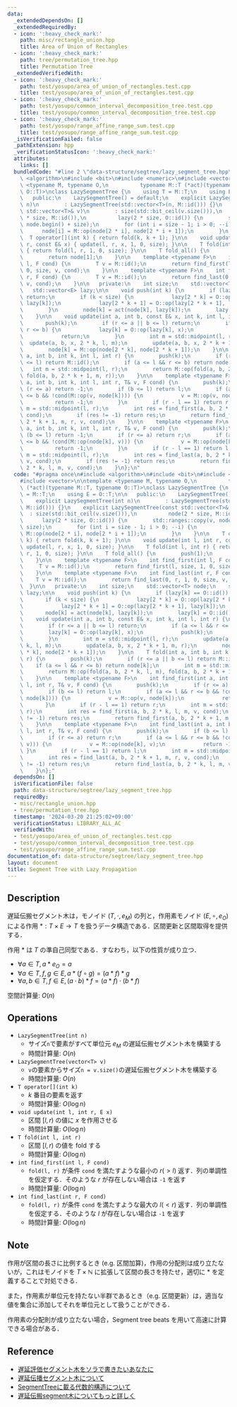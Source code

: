 ```yaml
---
data:
  _extendedDependsOn: []
  _extendedRequiredBy:
  - icon: ':heavy_check_mark:'
    path: misc/rectangle_union.hpp
    title: Area of Union of Rectangles
  - icon: ':heavy_check_mark:'
    path: tree/permutation_tree.hpp
    title: Permutation Tree
  _extendedVerifiedWith:
  - icon: ':heavy_check_mark:'
    path: test/yosupo/area_of_union_of_rectangles.test.cpp
    title: test/yosupo/area_of_union_of_rectangles.test.cpp
  - icon: ':heavy_check_mark:'
    path: test/yosupo/common_interval_decomposition_tree.test.cpp
    title: test/yosupo/common_interval_decomposition_tree.test.cpp
  - icon: ':heavy_check_mark:'
    path: test/yosupo/range_affine_range_sum.test.cpp
    title: test/yosupo/range_affine_range_sum.test.cpp
  _isVerificationFailed: false
  _pathExtension: hpp
  _verificationStatusIcon: ':heavy_check_mark:'
  attributes:
    links: []
  bundledCode: "#line 2 \"data-structure/segtree/lazy_segment_tree.hpp\"\n#include\
    \ <algorithm>\n#include <bit>\n#include <numeric>\n#include <vector>\n\ntemplate\
    \ <typename M, typename O,\n          typename M::T (*act)(typename M::T, typename\
    \ O::T)>\nclass LazySegmentTree {\n    using T = M::T;\n    using E = O::T;\n\n\
    \   public:\n    LazySegmentTree() = default;\n    explicit LazySegmentTree(int\
    \ n)\n        : LazySegmentTree(std::vector<T>(n, M::id())) {}\n    explicit LazySegmentTree(const\
    \ std::vector<T>& v)\n        : size(std::bit_ceil(v.size())),\n          node(2\
    \ * size, M::id()),\n          lazy(2 * size, O::id()) {\n        std::ranges::copy(v,\
    \ node.begin() + size);\n        for (int i = size - 1; i > 0; --i) {\n      \
    \      node[i] = M::op(node[2 * i], node[2 * i + 1]);\n        }\n    }\n\n  \
    \  T operator[](int k) { return fold(k, k + 1); }\n\n    void update(int l, int\
    \ r, const E& x) { update(l, r, x, 1, 0, size); }\n\n    T fold(int l, int r)\
    \ { return fold(l, r, 1, 0, size); }\n\n    T fold_all() {\n        push(1);\n\
    \        return node[1];\n    }\n\n    template <typename F>\n    int find_first(int\
    \ l, F cond) {\n        T v = M::id();\n        return find_first(l, size, 1,\
    \ 0, size, v, cond);\n    }\n\n    template <typename F>\n    int find_last(int\
    \ r, F cond) {\n        T v = M::id();\n        return find_last(0, r, 1, 0, size,\
    \ v, cond);\n    }\n\n   private:\n    int size;\n    std::vector<T> node;\n \
    \   std::vector<E> lazy;\n\n    void push(int k) {\n        if (lazy[k] == O::id())\
    \ return;\n        if (k < size) {\n            lazy[2 * k] = O::op(lazy[2 * k],\
    \ lazy[k]);\n            lazy[2 * k + 1] = O::op(lazy[2 * k + 1], lazy[k]);\n\
    \        }\n        node[k] = act(node[k], lazy[k]);\n        lazy[k] = O::id();\n\
    \    }\n\n    void update(int a, int b, const E& x, int k, int l, int r) {\n \
    \       push(k);\n        if (r <= a || b <= l) return;\n        if (a <= l &&\
    \ r <= b) {\n            lazy[k] = O::op(lazy[k], x);\n            push(k);\n\
    \            return;\n        }\n        int m = std::midpoint(l, r);\n      \
    \  update(a, b, x, 2 * k, l, m);\n        update(a, b, x, 2 * k + 1, m, r);\n\
    \        node[k] = M::op(node[2 * k], node[2 * k + 1]);\n    }\n\n    T fold(int\
    \ a, int b, int k, int l, int r) {\n        push(k);\n        if (r <= a || b\
    \ <= l) return M::id();\n        if (a <= l && r <= b) return node[k];\n     \
    \   int m = std::midpoint(l, r);\n        return M::op(fold(a, b, 2 * k, l, m),\
    \ fold(a, b, 2 * k + 1, m, r));\n    }\n\n    template <typename F>\n    int find_first(int\
    \ a, int b, int k, int l, int r, T& v, F cond) {\n        push(k);\n        if\
    \ (r <= a) return -1;\n        if (b <= l) return l;\n        if (a <= l && r\
    \ <= b && !cond(M::op(v, node[k]))) {\n            v = M::op(v, node[k]);\n  \
    \          return -1;\n        }\n        if (r - l == 1) return r;\n        int\
    \ m = std::midpoint(l, r);\n        int res = find_first(a, b, 2 * k, l, m, v,\
    \ cond);\n        if (res != -1) return res;\n        return find_first(a, b,\
    \ 2 * k + 1, m, r, v, cond);\n    }\n\n    template <typename F>\n    int find_last(int\
    \ a, int b, int k, int l, int r, T& v, F cond) {\n        push(k);\n        if\
    \ (b <= l) return -1;\n        if (r <= a) return r;\n        if (a <= l && r\
    \ <= b && !cond(M::op(node[k], v))) {\n            v = M::op(node[k], v);\n  \
    \          return -1;\n        }\n        if (r - l == 1) return l;\n        int\
    \ m = std::midpoint(l, r);\n        int res = find_last(a, b, 2 * k + 1, m, r,\
    \ v, cond);\n        if (res != -1) return res;\n        return find_last(a, b,\
    \ 2 * k, l, m, v, cond);\n    }\n};\n"
  code: "#pragma once\n#include <algorithm>\n#include <bit>\n#include <numeric>\n\
    #include <vector>\n\ntemplate <typename M, typename O,\n          typename M::T\
    \ (*act)(typename M::T, typename O::T)>\nclass LazySegmentTree {\n    using T\
    \ = M::T;\n    using E = O::T;\n\n   public:\n    LazySegmentTree() = default;\n\
    \    explicit LazySegmentTree(int n)\n        : LazySegmentTree(std::vector<T>(n,\
    \ M::id())) {}\n    explicit LazySegmentTree(const std::vector<T>& v)\n      \
    \  : size(std::bit_ceil(v.size())),\n          node(2 * size, M::id()),\n    \
    \      lazy(2 * size, O::id()) {\n        std::ranges::copy(v, node.begin() +\
    \ size);\n        for (int i = size - 1; i > 0; --i) {\n            node[i] =\
    \ M::op(node[2 * i], node[2 * i + 1]);\n        }\n    }\n\n    T operator[](int\
    \ k) { return fold(k, k + 1); }\n\n    void update(int l, int r, const E& x) {\
    \ update(l, r, x, 1, 0, size); }\n\n    T fold(int l, int r) { return fold(l,\
    \ r, 1, 0, size); }\n\n    T fold_all() {\n        push(1);\n        return node[1];\n\
    \    }\n\n    template <typename F>\n    int find_first(int l, F cond) {\n   \
    \     T v = M::id();\n        return find_first(l, size, 1, 0, size, v, cond);\n\
    \    }\n\n    template <typename F>\n    int find_last(int r, F cond) {\n    \
    \    T v = M::id();\n        return find_last(0, r, 1, 0, size, v, cond);\n  \
    \  }\n\n   private:\n    int size;\n    std::vector<T> node;\n    std::vector<E>\
    \ lazy;\n\n    void push(int k) {\n        if (lazy[k] == O::id()) return;\n \
    \       if (k < size) {\n            lazy[2 * k] = O::op(lazy[2 * k], lazy[k]);\n\
    \            lazy[2 * k + 1] = O::op(lazy[2 * k + 1], lazy[k]);\n        }\n \
    \       node[k] = act(node[k], lazy[k]);\n        lazy[k] = O::id();\n    }\n\n\
    \    void update(int a, int b, const E& x, int k, int l, int r) {\n        push(k);\n\
    \        if (r <= a || b <= l) return;\n        if (a <= l && r <= b) {\n    \
    \        lazy[k] = O::op(lazy[k], x);\n            push(k);\n            return;\n\
    \        }\n        int m = std::midpoint(l, r);\n        update(a, b, x, 2 *\
    \ k, l, m);\n        update(a, b, x, 2 * k + 1, m, r);\n        node[k] = M::op(node[2\
    \ * k], node[2 * k + 1]);\n    }\n\n    T fold(int a, int b, int k, int l, int\
    \ r) {\n        push(k);\n        if (r <= a || b <= l) return M::id();\n    \
    \    if (a <= l && r <= b) return node[k];\n        int m = std::midpoint(l, r);\n\
    \        return M::op(fold(a, b, 2 * k, l, m), fold(a, b, 2 * k + 1, m, r));\n\
    \    }\n\n    template <typename F>\n    int find_first(int a, int b, int k, int\
    \ l, int r, T& v, F cond) {\n        push(k);\n        if (r <= a) return -1;\n\
    \        if (b <= l) return l;\n        if (a <= l && r <= b && !cond(M::op(v,\
    \ node[k]))) {\n            v = M::op(v, node[k]);\n            return -1;\n \
    \       }\n        if (r - l == 1) return r;\n        int m = std::midpoint(l,\
    \ r);\n        int res = find_first(a, b, 2 * k, l, m, v, cond);\n        if (res\
    \ != -1) return res;\n        return find_first(a, b, 2 * k + 1, m, r, v, cond);\n\
    \    }\n\n    template <typename F>\n    int find_last(int a, int b, int k, int\
    \ l, int r, T& v, F cond) {\n        push(k);\n        if (b <= l) return -1;\n\
    \        if (r <= a) return r;\n        if (a <= l && r <= b && !cond(M::op(node[k],\
    \ v))) {\n            v = M::op(node[k], v);\n            return -1;\n       \
    \ }\n        if (r - l == 1) return l;\n        int m = std::midpoint(l, r);\n\
    \        int res = find_last(a, b, 2 * k + 1, m, r, v, cond);\n        if (res\
    \ != -1) return res;\n        return find_last(a, b, 2 * k, l, m, v, cond);\n\
    \    }\n};"
  dependsOn: []
  isVerificationFile: false
  path: data-structure/segtree/lazy_segment_tree.hpp
  requiredBy:
  - misc/rectangle_union.hpp
  - tree/permutation_tree.hpp
  timestamp: '2024-03-20 21:25:02+09:00'
  verificationStatus: LIBRARY_ALL_AC
  verifiedWith:
  - test/yosupo/area_of_union_of_rectangles.test.cpp
  - test/yosupo/common_interval_decomposition_tree.test.cpp
  - test/yosupo/range_affine_range_sum.test.cpp
documentation_of: data-structure/segtree/lazy_segment_tree.hpp
layout: document
title: Segment Tree with Lazy Propagation
---
```


## Description

遅延伝搬セグメント木は，モノイド $(T, \cdot, e_M)$ の列と，作用素モノイド $(E, \circ, e_O)$ による作用 $*: T \times E \rightarrow T$ を扱うデータ構造である．区間更新と区間取得を提供する．

作用 $*$ は $T$ の準自己同型である．すなわち，以下の性質が成り立つ．
- $\forall a \in T, a * e_O = a$
- $\forall a \in T, f, g \in E, a * (f \circ g) = (a * f) * g$
- $\forall a, b \in T, f \in E, (a \cdot b) * f = (a * f) \cdot (b * f)$

空間計算量: $O(n)$

## Operations

- `LazySegmentTree(int n)`
    - サイズ`n`で要素がすべて単位元 $e_M$ の遅延伝搬セグメント木を構築する
    - 時間計算量: $O(n)$
- `LazySegmentTree(vector<T> v)`
    - `v`の要素からサイズ`n = v.size()`の遅延伝搬セグメント木を構築する
    - 時間計算量: $O(n)$
- `T operator[](int k)`
    - $k$ 番目の要素を返す
    - 時間計算量: $O(\log n)$
- `void update(int l, int r, E x)`
    - 区間 $[l, r)$ の値に $x$ を作用させる
    - 時間計算量: $O(\log n)$
- `T fold(int l, int r)`
    - 区間 $[l, r)$ の値を fold する
    - 時間計算量: $O(\log n)$
- `int find_first(int l, F cond)`
    - `fold(l, r)` が条件 `cond` を満たすような最小の $r (> l)$ 返す．列の単調性を仮定する．そのような $r$ が存在しない場合は `-1` を返す
    - 時間計算量: $O(\log n)$
- `int find_last(int r, F cond)`
    - `fold(l, r)` が条件 `cond` を満たすような最大の $l (< r)$ 返す．列の単調性を仮定する．そのような $l$ が存在しない場合は `-1` を返す
    - 時間計算量: $O(\log n)$

## Note

作用が区間の長さに比例するとき (e.g. 区間加算)，作用の分配則は成り立たないが，これはモノイドを $T \times \mathbb{N}$ に拡張して区間の長さを持たせ，適切に $*$ を定義することで対処できる．

また，作用素が単位元を持たない半群であるとき（e.g. 区間更新）は，適当な値を集合に添加してそれを単位元として扱うことができる．

作用素の分配則が成り立たない場合，Segment tree beats を用いて高速に計算できる場合がある．

## Reference

- [遅延評価セグメント木をソラで書きたいあなたに](https://tsutaj.hatenablog.com/entry/2017/03/30/224339)
- [遅延伝播セグメント木について](https://beet-aizu.hatenablog.com/entry/2017/12/01/225955)
- [SegmentTreeに載る代数的構造について](https://qiita.com/keymoon/items/0f929a19ed30f34ae6e8)
- [遅延伝搬segment木についてもっと詳しく](https://kimiyuki.net/blog/2018/11/03/lazy-propagation-segment-tree/)
